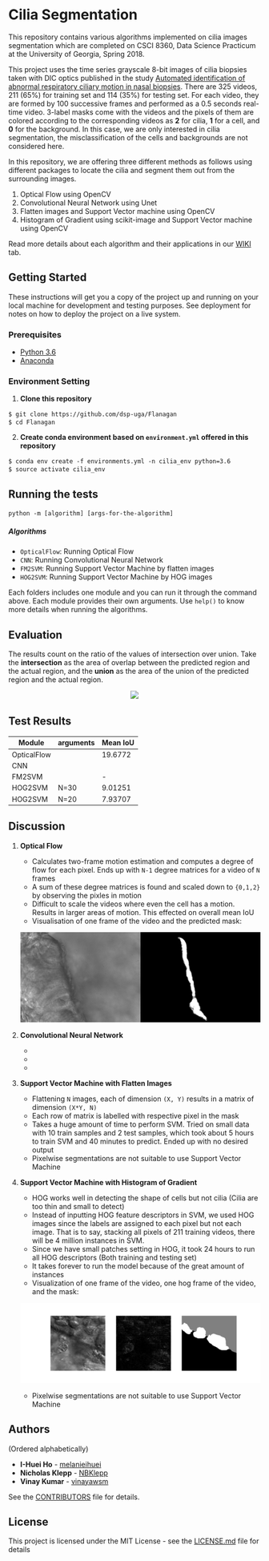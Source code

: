 # Cilia Segmentation

This repository contains various algorithms implemented on cilia images segmentation which are completed on CSCI 8360, Data Science Practicum at the University of Georgia, Spring 2018.

This project uses the time series grayscale 8-bit images of cilia biopsies taken with DIC optics published in the study [Automated identification of abnormal respiratory ciliary motion in nasal biopsies](http://stm.sciencemag.org/content/7/299/299ra124). There are 325 videos, 211 (65%) for training set and 114 (35%) for testing set. For each video, they are formed by 100 successive frames and performed as a 0.5 seconds real-time video. 3-label masks come with the videos and the pixels of them are colored according to the corresponding videos as **2** for cilia, **1** for a cell, and **0** for the background. In this case, we are only interested in cilia segmentation, the misclassification of the cells and backgrounds are not considered here.

In this repository, we are offering three different methods as follows using different packages to locate the cilia and segment them out from the surrounding images.

1. Optical Flow using OpenCV
2. Convolutional Neural Network using Unet
3. Flatten images and Support Vector machine using OpenCV
4. Histogram of Gradient using scikit-image and Support Vector machine using OpenCV

Read more details about each algorithm and their applications in our [WIKI](https://github.com/dsp-uga/Flanagan/wiki) tab.


## Getting Started

These instructions will get you a copy of the project up and running on your local machine for development and testing purposes. See deployment for notes on how to deploy the project on a live system.

### Prerequisites

- [Python 3.6](https://www.python.org/downloads/release/python-360/)
- [Anaconda](https://www.anaconda.com/)

### Environment Setting

  1. **Clone this repository**
  ```
  $ git clone https://github.com/dsp-uga/Flanagan
  $ cd Flanagan
  ```

  2. **Create conda environment based on `environment.yml` offered in this repository**
  ```
  $ conda env create -f environments.yml -n cilia_env python=3.6
  $ source activate cilia_env
  ```

## Running the tests

```
python -m [algorithm] [args-for-the-algorithm]
```

##### Algorithms

  - `OpticalFlow`: Running Optical Flow
  - `CNN`: Running Convolutional Neural Network
  - `FM2SVM`: Running Support Vector Machine by flatten images
  - `HOG2SVM`: Running Support Vector Machine by HOG images

Each folders includes one module and you can run it through the command above. Each module provides their own arguments. Use `help()` to know more details when running the algorithms.


## Evaluation

The results count on the ratio of the values of intersection over union. Take the **intersection** as the area of overlap between the predicted region and the actual region, and the **union** as the area of the union of the predicted region and the actual region.

<p align = "center">
<img src = "https://www.pyimagesearch.com/wp-content/uploads/2016/09/iou_equation.png" width = 250>
</p>

## Test Results


| Module    | arguments             | Mean IoU     |
|-----------|-----------------------|--------------|
|OpticalFlow|                       | 19.6772      |
|CNN        |
|FM2SVM     |                       | -            |
|HOG2SVM    |N=30                   | 9.01251      |
|HOG2SVM    |N=20                   | 7.93707      |


## Discussion

  1. **Optical Flow**

      - Calculates two-frame motion estimation and computes a degree of flow for each pixel. Ends up with `N-1` degree matrices for a video of `N` frames
      - A sum of these degree matrices is found and scaled down to `{0,1,2}` by observing the pixles in motion
      - Difficult to scale the videos where even the cell has a motion. Results in larger areas of motion. This effected on overall mean IoU
      - Visualisation of one frame of the video and the predicted mask:

      <p align = "center">
      <img src = "img/opticalflow.png" >
      </p>

  2. **Convolutional Neural Network**

      -
      -
      -

  3. **Support Vector Machine with Flatten Images**

      - Flattening `N` images, each of dimension `(X, Y)` results in a matrix of dimension `(X*Y, N)`
      - Each row of matrix is labelled with respective pixel in the mask
      - Takes a huge amount of time to perform SVM. Tried on small data with 10 train samples and 2 test samples, which took about 5 hours to train SVM and 40 minutes to predict. Ended up with no desired output
      - Pixelwise segmentations are not suitable to use Support Vector Machine

  4. **Support Vector Machine with Histogram of Gradient**

      - HOG works well in detecting the shape of cells but not cilia (Cilia are too thin and small to detect)
      - Instead of inputting HOG feature descriptors in SVM, we used HOG images since the labels are assigned to each pixel but not each image. That is to say, stacking all pixels of 211 training videos, there will be 4 million instances in SVM.
      - Since we have small patches setting in HOG, it took 24 hours to run all HOG descriptors (Both training and testing set)
      - It takes forever to run the model because of the great amount of instances
      - Visualization of one frame of the video, one hog frame of the video, and the mask:

      <p align = "center">
      <img src = "img/hog2svm_visualization.png" width = >
      </p>

      - Pixelwise segmentations are not suitable to use Support Vector Machine

## Authors
(Ordered alphabetically)

- **I-Huei Ho** - [melanieihuei](https://github.com/melanieihuei)
- **Nicholas Klepp** - [NBKlepp](https://github.com/NBKlepp)
- **Vinay Kumar** - [vinayawsm](https://github.com/vinayawsm)

See the [CONTRIBUTORS](CONTRIBUTORS.md) file for details.

## License

This project is licensed under the MIT License - see the [LICENSE.md](LICENSE.md) file for details
